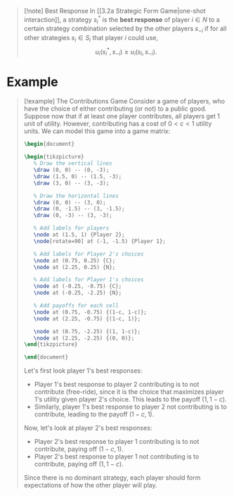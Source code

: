 > [!note] Best Response
> In [[3.2a Strategic Form Game|one-shot interaction]], a strategy $s_i^*$ is the **best response** of player $i \in N$ to a certain strategy combination selected by the other players $s_{-i}$ if for all other strategies $s_i \in S_i$ that player $i$ could use,
> $$u_i(s_i^*, s_{-i}) \geq u_i(s_i, s_{-i}).$$
# Example
>[!example] The Contributions Game
>Consider a game of players, who have the choice of either contributing (or not) to a public good. Suppose now that if at least one player contributes, all players get 1 unit of utility. However, contributing has a cost of $0 < c < 1$ utility units. We can model this game into a game matrix:
>```tikz
>\begin{document}
>
>\begin{tikzpicture}
>    % Draw the vertical lines
>    \draw (0, 0) -- (0, -3);
>    \draw (1.5, 0) -- (1.5, -3);
>    \draw (3, 0) -- (3, -3);
>
>    % Draw the horizontal lines
>    \draw (0, 0) -- (3, 0);
>    \draw (0, -1.5) -- (3, -1.5);
>    \draw (0, -3) -- (3, -3);
>
>    % Add labels for players
>    \node at (1.5, 1) {Player 2};
>    \node[rotate=90] at (-1, -1.5) {Player 1};
>
>    % Add labels for Player 2's choices
>    \node at (0.75, 0.25) {C};
>    \node at (2.25, 0.25) {N};
>
>    % Add labels for Player 1's choices
>    \node at (-0.25, -0.75) {C};
>    \node at (-0.25, -2.25) {N};
>
>    % Add payoffs for each cell
>    \node at (0.75, -0.75) {(1-c, 1-c)};
>    \node at (2.25, -0.75) {(1-c, 1)};
>
>    \node at (0.75, -2.25) {(1, 1-c)};
>    \node at (2.25, -2.25) {(0, 0)};
>\end{tikzpicture}
>
>\end{document}
>```
>Let's first look player 1's best responses:
>- Player 1's best response to player 2 contributing is to not contribute (free-ride), since it is the choice that maximizes player 1's utility given player 2's choice. This leads to the payoff $(1, 1-c)$.
>- Similarly, player 1's best response to player 2 not contributing is to contribute,  leading to the payoff $(1-c, 1)$.
>
>Now, let's look at player 2's best responses:
>- Player 2's best response to player 1 contributing is to not contribute, paying off $(1-c, 1)$.
>- Player 2's best response to player 1 not contributing is to contribute, paying off $(1, 1-c)$.
>
>Since there is no dominant strategy, each player should form expectations of how the other player will play.

